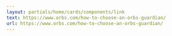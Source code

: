 ```yaml
---
layout: partials/home/cards/components/link
text: https://www.orbs.com/how-to-choose-an-orbs-guardian/
url: https://www.orbs.com/how-to-choose-an-orbs-guardian/
---
```

